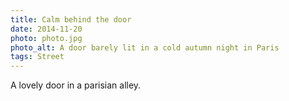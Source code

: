 ```yaml
---
title: Calm behind the door
date: 2014-11-20
photo: photo.jpg
photo_alt: A door barely lit in a cold autumn night in Paris
tags: Street
---
```


A lovely door in a parisian alley.

